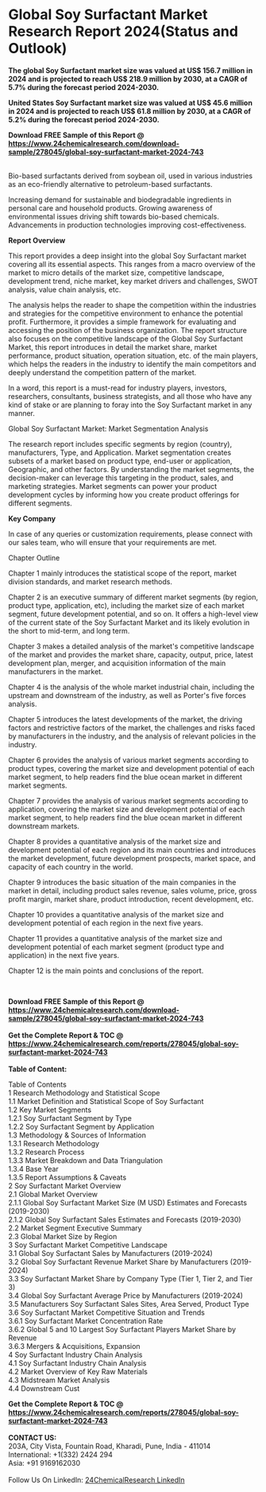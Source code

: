 <h1>Global Soy Surfactant Market Research Report 2024(Status and Outlook)</h1><p><strong>The global Soy Surfactant market size was valued at US$ 156.7 million in 2024 and is projected to reach US$ 218.9 million by 2030, at a CAGR of 5.7% during the forecast period 2024-2030.</strong></p><p>
</p><p><strong>United States Soy Surfactant market size was valued at US$ 45.6 million in 2024 and is projected to reach US$ 61.8 million by 2030, at a CAGR of 5.2% during the forecast period 2024-2030.</strong></p><div><b>Download FREE Sample of this Report @ 
            <a href="https://www.24chemicalresearch.com/download-sample/278045/global-soy-surfactant-market-2024-743">
            https://www.24chemicalresearch.com/download-sample/278045/global-soy-surfactant-market-2024-743</a></b></div><br><p>
</p><p>
Bio-based surfactants derived from soybean oil, used in various industries as an eco-friendly alternative to petroleum-based surfactants.</p><p>
</p><p>
Increasing demand for sustainable and biodegradable ingredients in personal care and household products. Growing awareness of environmental issues driving shift towards bio-based chemicals. Advancements in production technologies improving cost-effectiveness.</p><p>
</p><p>
<strong>Report Overview</strong></p><p>
</p><p>
This report provides a deep insight into the global Soy Surfactant market covering all its essential aspects. This ranges from a macro overview of the market to micro details of the market size, competitive landscape, development trend, niche market, key market drivers and challenges, SWOT analysis, value chain analysis, etc.</p><p>
The analysis helps the reader to shape the competition within the industries and strategies for the competitive environment to enhance the potential profit. Furthermore, it provides a simple framework for evaluating and accessing the position of the business organization. The report structure also focuses on the competitive landscape of the Global Soy Surfactant Market, this report introduces in detail the market share, market performance, product situation, operation situation, etc. of the main players, which helps the readers in the industry to identify the main competitors and deeply understand the competition pattern of the market.</p><p>
In a word, this report is a must-read for industry players, investors, researchers, consultants, business strategists, and all those who have any kind of stake or are planning to foray into the Soy Surfactant market in any manner.</p><p>
Global Soy Surfactant Market: Market Segmentation Analysis</p><p>
The research report includes specific segments by region (country), manufacturers, Type, and Application. Market segmentation creates subsets of a market based on product type, end-user or application, Geographic, and other factors. By understanding the market segments, the decision-maker can leverage this targeting in the product, sales, and marketing strategies. Market segments can power your product development cycles by informing how you create product offerings for different segments.</p><p>
<strong>Key Company</strong></p><p>
</p><p>
</p><p>
</p><p>
</p><p>
</p><p>
</p><p>
In case of any queries or customization requirements, please connect with our sales team, who will ensure that your requirements are met.</p><p>
Chapter Outline</p><p>
Chapter 1 mainly introduces the statistical scope of the report, market division standards, and market research methods.</p><p>
</p><p>
Chapter 2 is an executive summary of different market segments (by region, product type, application, etc), including the market size of each market segment, future development potential, and so on. It offers a high-level view of the current state of the Soy Surfactant Market and its likely evolution in the short to mid-term, and long term.</p><p>
</p><p>
Chapter 3 makes a detailed analysis of the market's competitive landscape of the market and provides the market share, capacity, output, price, latest development plan, merger, and acquisition information of the main manufacturers in the market.</p><p>
</p><p>
Chapter 4 is the analysis of the whole market industrial chain, including the upstream and downstream of the industry, as well as Porter's five forces analysis.</p><p>
</p><p>
Chapter 5 introduces the latest developments of the market, the driving factors and restrictive factors of the market, the challenges and risks faced by manufacturers in the industry, and the analysis of relevant policies in the industry.</p><p>
</p><p>
Chapter 6 provides the analysis of various market segments according to product types, covering the market size and development potential of each market segment, to help readers find the blue ocean market in different market segments.</p><p>
</p><p>
Chapter 7 provides the analysis of various market segments according to application, covering the market size and development potential of each market segment, to help readers find the blue ocean market in different downstream markets.</p><p>
</p><p>
Chapter 8 provides a quantitative analysis of the market size and development potential of each region and its main countries and introduces the market development, future development prospects, market space, and capacity of each country in the world.</p><p>
</p><p>
Chapter 9 introduces the basic situation of the main companies in the market in detail, including product sales revenue, sales volume, price, gross profit margin, market share, product introduction, recent development, etc.</p><p>
</p><p>
Chapter 10 provides a quantitative analysis of the market size and development potential of each region in the next five years.</p><p>
</p><p>
Chapter 11 provides a quantitative analysis of the market size and development potential of each market segment (product type and application) in the next five years.</p><p>
</p><p>
Chapter 12 is the main points and conclusions of the report.</p><p>
 </p><div><b>Download FREE Sample of this Report @ 
            <a href="https://www.24chemicalresearch.com/download-sample/278045/global-soy-surfactant-market-2024-743">
            https://www.24chemicalresearch.com/download-sample/278045/global-soy-surfactant-market-2024-743</a></b></div><br><div><b>Get the Complete Report & TOC @ 
            <a href="https://www.24chemicalresearch.com/reports/278045/global-soy-surfactant-market-2024-743">
            https://www.24chemicalresearch.com/reports/278045/global-soy-surfactant-market-2024-743</a></b></div><br>
            <b>Table of Content:</b><p>Table of Contents<br />
1 Research Methodology and Statistical Scope<br />
1.1 Market Definition and Statistical Scope of Soy Surfactant<br />
1.2 Key Market Segments<br />
1.2.1 Soy Surfactant Segment by Type<br />
1.2.2 Soy Surfactant Segment by Application<br />
1.3 Methodology & Sources of Information<br />
1.3.1 Research Methodology<br />
1.3.2 Research Process<br />
1.3.3 Market Breakdown and Data Triangulation<br />
1.3.4 Base Year<br />
1.3.5 Report Assumptions & Caveats<br />
2 Soy Surfactant Market Overview<br />
2.1 Global Market Overview<br />
2.1.1 Global Soy Surfactant Market Size (M USD) Estimates and Forecasts (2019-2030)<br />
2.1.2 Global Soy Surfactant Sales Estimates and Forecasts (2019-2030)<br />
2.2 Market Segment Executive Summary<br />
2.3 Global Market Size by Region<br />
3 Soy Surfactant Market Competitive Landscape<br />
3.1 Global Soy Surfactant Sales by Manufacturers (2019-2024)<br />
3.2 Global Soy Surfactant Revenue Market Share by Manufacturers (2019-2024)<br />
3.3 Soy Surfactant Market Share by Company Type (Tier 1, Tier 2, and Tier 3)<br />
3.4 Global Soy Surfactant Average Price by Manufacturers (2019-2024)<br />
3.5 Manufacturers Soy Surfactant Sales Sites, Area Served, Product Type<br />
3.6 Soy Surfactant Market Competitive Situation and Trends<br />
3.6.1 Soy Surfactant Market Concentration Rate<br />
3.6.2 Global 5 and 10 Largest Soy Surfactant Players Market Share by Revenue<br />
3.6.3 Mergers & Acquisitions, Expansion<br />
4 Soy Surfactant Industry Chain Analysis<br />
4.1 Soy Surfactant Industry Chain Analysis<br />
4.2 Market Overview of Key Raw Materials<br />
4.3 Midstream Market Analysis<br />
4.4 Downstream Cust</p><div><b>Get the Complete Report & TOC @ 
            <a href="https://www.24chemicalresearch.com/reports/278045/global-soy-surfactant-market-2024-743">
            https://www.24chemicalresearch.com/reports/278045/global-soy-surfactant-market-2024-743</a></b></div><br><b>CONTACT US:</b><br>
            203A, City Vista, Fountain Road, Kharadi, Pune, India - 411014<br>
            International: +1(332) 2424 294<br>
            Asia: +91 9169162030 <br><br>
            Follow Us On LinkedIn: <a href="https://www.linkedin.com/company/24chemicalresearch/">24ChemicalResearch LinkedIn</a>